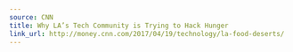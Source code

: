 ```yaml
---
source: CNN
title: Why LA’s Tech Community is Trying to Hack Hunger
link_url: http://money.cnn.com/2017/04/19/technology/la-food-deserts/
---
```

